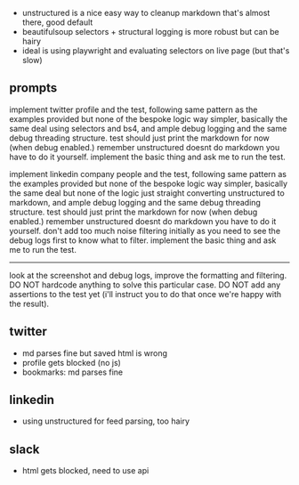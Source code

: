 - unstructured is a nice easy way to cleanup markdown that's almost there, good default
- beautifulsoup selectors + structural logging is more robust but can be hairy
- ideal is using playwright and evaluating selectors on live page (but that's slow)

## prompts

implement twitter profile and the test, following same pattern as the examples provided but none of the bespoke logic way simpler, basically the same deal using selectors and bs4, and ample debug logging and the same debug threading structure. test should just print the markdown for now (when debug enabled.) remember unstructured doesnt do markdown you have to do it yourself. implement the basic thing and ask me to run the test.

implement linkedin company people and the test, following same pattern as the examples provided but none of the bespoke logic way simpler, basically the same deal but none of the logic just straight converting unstructured to markdown, and ample debug logging and the same debug threading structure. test should just print the markdown for now (when debug enabled.) remember unstructured doesnt do markdown you have to do it yourself. don't add too much noise filtering initially as you need to see the debug logs first to know what to filter. implement the basic thing and ask me to run the test.

---

look at the screenshot and debug logs, improve the formatting and filtering. DO NOT hardcode anything to solve this particular case. DO NOT add any assertions to the test yet (i'll instruct you to do that once we're happy with the result).

## twitter

- md parses fine but saved html is wrong
- profile gets blocked (no js)
- bookmarks: md parses fine

## linkedin

- using unstructured for feed parsing, too hairy

## slack

- html gets blocked, need to use api
